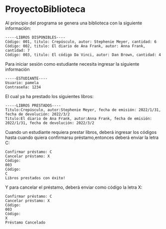 # ProyectoBiblioteca
Al principio del programa se genera una biblioteca con la siguiente información:

```
-----LIBROS DISPONIBLES----
Código: 001, titulo: Crepúsculo, autor: Stephenie Meyer, cantidad: 6
Código: 002, titulo: El diario de Ana Frank, autor: Anna Frank, cantidad: 7
Código: 003, titulo: El código Da Vinci, autor: Dan Brown, cantidad: 4
```

Para iniciar sesión como estudiante necesita ingresar la siguiente información

```
-----ESTUDIANTE----
Usuario: pamela
Contraseña: 1234
```

El cual ya ha prestado los siguientes libros:

```
-----LIBROS PRESTADOS----
Titulo:Crepúsculo, autor:Stephenie Meyer, fecha de emisión: 2022/1/31, fecha de devolución: 2022/3/2
Titulo:El diario de Ana Frank, autor:Anna Frank, fecha de emisión: 2022/1/31, fecha de devolución: 2022/3/2
```

Cuando un estudiante requiera prestar libros, deberá ingresar los códigos hasta cuando quiera confirmarsu préstamo,entonces deberá enviar la letra C:
```
Confirmar préstamo: C
Cancelar préstamo: X
Código: 
003
Código: 
C
Libros prestados con éxito!
```

Y para cancelar el préstamo, deberá enviar como código la letra X:
```
Confirmar préstamo: C
Cancelar préstamo: X
Código: 
003
Código: 
X
Préstamo Cancelado
```
